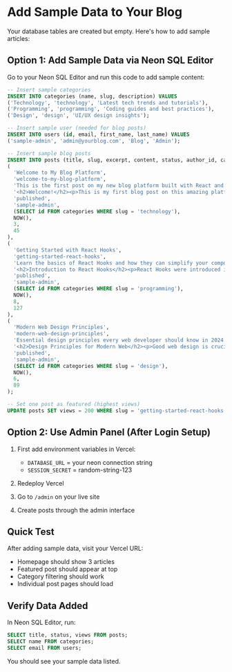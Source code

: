 # Add Sample Data to Your Blog

Your database tables are created but empty. Here's how to add sample articles:

## Option 1: Add Sample Data via Neon SQL Editor

Go to your Neon SQL Editor and run this code to add sample content:

```sql
-- Insert sample categories
INSERT INTO categories (name, slug, description) VALUES 
('Technology', 'technology', 'Latest tech trends and tutorials'),
('Programming', 'programming', 'Coding guides and best practices'),
('Design', 'design', 'UI/UX design insights');

-- Insert sample user (needed for blog posts)
INSERT INTO users (id, email, first_name, last_name) VALUES 
('sample-admin', 'admin@yourblog.com', 'Blog', 'Admin');

-- Insert sample blog posts
INSERT INTO posts (title, slug, excerpt, content, status, author_id, category_id, published_at, read_time, views) VALUES 
(
  'Welcome to My Blog Platform',
  'welcome-to-my-blog-platform',
  'This is the first post on my new blog platform built with React and Express.',
  '<h2>Welcome!</h2><p>This is my first blog post on this amazing platform. It features a rich text editor, category management, and responsive design.</p><p>The platform is built with modern technologies including React, Express.js, PostgreSQL, and TypeScript.</p>',
  'published',
  'sample-admin',
  (SELECT id FROM categories WHERE slug = 'technology'),
  NOW(),
  3,
  45
),
(
  'Getting Started with React Hooks',
  'getting-started-react-hooks',
  'Learn the basics of React Hooks and how they can simplify your component logic.',
  '<h2>Introduction to React Hooks</h2><p>React Hooks were introduced in React 16.8 and have revolutionized how we write React components.</p><h3>useState Hook</h3><p>The useState hook allows you to add state to functional components:</p><pre><code>const [count, setCount] = useState(0);</code></pre><p>This simple example shows how to manage state in a functional component.</p>',
  'published',
  'sample-admin',
  (SELECT id FROM categories WHERE slug = 'programming'),
  NOW(),
  8,
  127
),
(
  'Modern Web Design Principles',
  'modern-web-design-principles',
  'Essential design principles every web developer should know in 2024.',
  '<h2>Design Principles for Modern Web</h2><p>Good web design is crucial for user experience and business success.</p><h3>1. Mobile-First Design</h3><p>Always start designing for mobile devices first, then scale up to larger screens.</p><h3>2. Accessibility</h3><p>Ensure your designs are accessible to users with disabilities by following WCAG guidelines.</p><h3>3. Performance</h3><p>Optimize images, minimize CSS/JS, and use modern loading techniques.</p>',
  'published',
  'sample-admin',
  (SELECT id FROM categories WHERE slug = 'design'),
  NOW(),
  6,
  89
);

-- Set one post as featured (highest views)
UPDATE posts SET views = 200 WHERE slug = 'getting-started-react-hooks';
```

## Option 2: Use Admin Panel (After Login Setup)

1. First add environment variables in Vercel:
   - `DATABASE_URL` = your neon connection string
   - `SESSION_SECRET` = random-string-123

2. Redeploy Vercel

3. Go to `/admin` on your live site

4. Create posts through the admin interface

## Quick Test

After adding sample data, visit your Vercel URL:
- Homepage should show 3 articles
- Featured post should appear at top
- Category filtering should work
- Individual post pages should load

## Verify Data Added

In Neon SQL Editor, run:
```sql
SELECT title, status, views FROM posts;
SELECT name FROM categories;
SELECT email FROM users;
```

You should see your sample data listed.